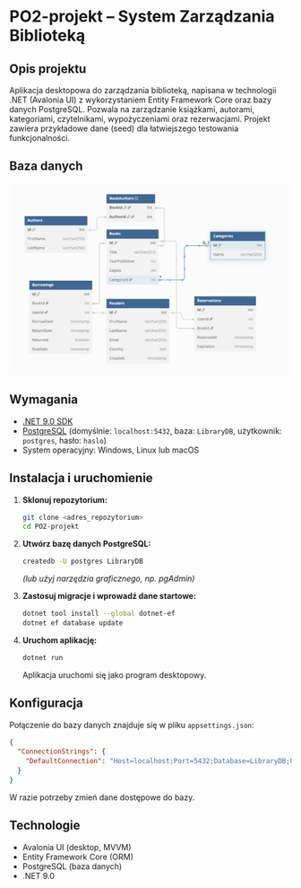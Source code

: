 # PO2-projekt – System Zarządzania Biblioteką

## Opis projektu

Aplikacja desktopowa do zarządzania biblioteką, napisana w technologii .NET (Avalonia UI) z wykorzystaniem Entity Framework Core oraz bazy danych PostgreSQL. Pozwala na zarządzanie książkami, autorami, kategoriami, czytelnikami, wypożyczeniami oraz rezerwacjami. Projekt zawiera przykładowe dane (seed) dla łatwiejszego testowania funkcjonalności.

## Baza danych

![Diagram ERD](baza.png)

## Wymagania

- [.NET 9.0 SDK](https://dotnet.microsoft.com/en-us/download/dotnet/9.0)
- [PostgreSQL](https://www.postgresql.org/) (domyślnie: `localhost:5432`, baza: `LibraryDB`, użytkownik: `postgres`, hasło: `haslo`)
- System operacyjny: Windows, Linux lub macOS

## Instalacja i uruchomienie

1. **Sklonuj repozytorium:**
   ```bash
   git clone <adres_repozytorium>
   cd PO2-projekt
   ```

2. **Utwórz bazę danych PostgreSQL:**
   ```bash
   createdb -U postgres LibraryDB
   ```
   *(lub użyj narzędzia graficznego, np. pgAdmin)*

3. **Zastosuj migracje i wprowadź dane startowe:**
   ```bash
   dotnet tool install --global dotnet-ef
   dotnet ef database update
   ```

4. **Uruchom aplikację:**
   ```bash
   dotnet run
   ```

   Aplikacja uruchomi się jako program desktopowy.

## Konfiguracja

Połączenie do bazy danych znajduje się w pliku `appsettings.json`:
```json
{
  "ConnectionStrings": {
    "DefaultConnection": "Host=localhost;Port=5432;Database=LibraryDB;Username=postgres;Password=Dabrowski08"
  }
}
```
W razie potrzeby zmień dane dostępowe do bazy.

## Technologie

- Avalonia UI (desktop, MVVM)
- Entity Framework Core (ORM)
- PostgreSQL (baza danych)
- .NET 9.0 
